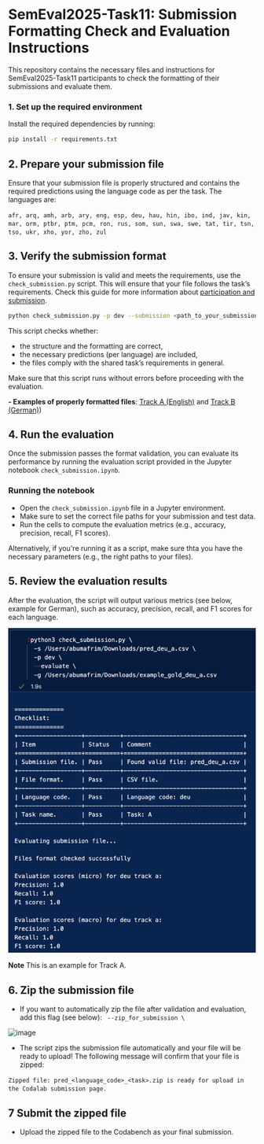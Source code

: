 # SemEval2025-Task11:  Submission Formatting Check and Evaluation Instructions


This repository contains the necessary files and instructions for SemEval2025-Task11 participants to check the formatting of their submissions and evaluate them.


### 1. Set up the required environment

Install the required dependencies by running:

```bash
pip install -r requirements.txt

```

## 2. Prepare your submission file
Ensure that your submission file is properly structured and contains the required predictions using the language code as per the task. The languages are:

`afr, arq, amh, arb, ary, eng, esp, deu, hau, hin, ibo, ind, jav, kin, mar, orm, ptbr, ptm, pcm, ron, rus, som, sun, swa, swe, tat, tir, tsn, tso, ukr, xho, yor, zho, zul`

## 3. Verify the submission format

To ensure your submission is valid and meets the requirements, use the `check_submission.py` script. This will ensure that your file follows the task’s requirements. Check this guide for more information about [participation and submission](https://docs.google.com/document/d/1yETTEiD8JVL8oeXu8Dvwc7OgPIDp0ROxd9nXifsXYYE/edit). 

```bash
python check_submission.py -p dev --submission <path_to_your_submission_file>

```

This script checks whether:

- the structure and the formatting are correct,
- the necessary predictions (per language) are included,
- the files comply with the shared task’s requirements in general.

Make sure that this script runs without errors before proceeding with the evaluation.

**- Examples of properly formatted files**:  [Track A (English)](https://github.com/emotion-analysis-project/SemEval2025-Task11-Evaluation/blob/main/sample_submission_format/pred_eng_a%20copy.csv) and [Track B (German)](https://github.com/emotion-analysis-project/SemEval2025-Task11-Evaluation/blob/main/sample_submission_format/pred_eng_a%20copy.csv))


##  4. Run the evaluation

Once the submission passes the format validation, you can evaluate its performance by running the evaluation script provided in the Jupyter notebook `check_submission.ipynb`.


### Running the notebook

- Open the `check_submission.ipynb` file in a Jupyter environment.
- Make sure to set the correct file paths for your submission and test data.
- Run the cells to compute the evaluation metrics (e.g., accuracy, precision, recall, F1 scores).


Alternatively, if you're running it as a script, make sure thta you have the necessary parameters (e.g., the right paths to your files).

## 5. Review the evaluation results

After the evaluation, the script will output various metrics (see below, example for German), such as accuracy, precision, recall, and F1 scores for each language.

<img width="746" alt="image" src="assets/success-submission-sample-output.png">

**Note** This is an example for Track A.

## 6. Zip the submission file

- If you want to automatically zip the file after validation and evaluation, add this flag (see below): ` --zip_for_submission \`

<img width="619" alt="image" src="https://github.com/user-attachments/assets/42dfc80e-9365-477a-a389-27ed8a02ab75">


- The script zips the submission file automatically and your file will be ready to upload! The following message will confirm that your file is zipped:

`Zipped file: pred_<language_code>_<task>.zip is ready for upload in the Codalab submission page.`

## 7 Submit the zipped file

- Upload the zipped file to the Codabench as your final submission.






